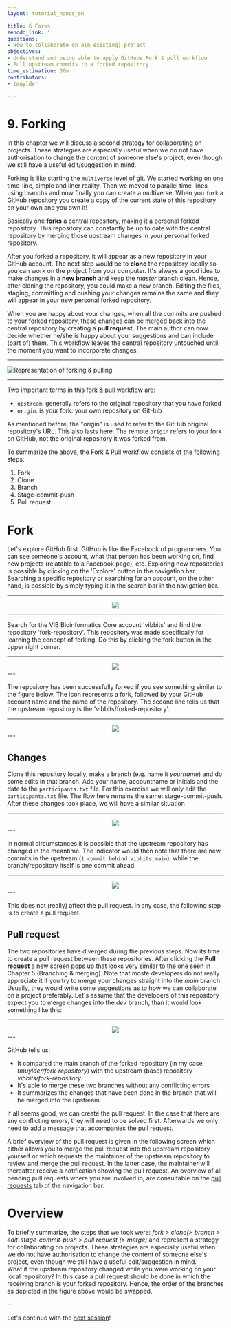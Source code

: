 ```yaml
---
layout: tutorial_hands_on

title: 6 Forks
zenodo_link: ''
questions:
- How to collaborate on a(n existing) project
objectives:
- Understand and being able to apply GitHubs Fork & pull workflow
- Pull upstream commits to a forked repository
time_estimation: 30m
contributors:
- tmuylder

---
```



# 9. Forking

In this chapter we will discuss a second strategy for collaborating on projects. These strategies are especially useful when we do not have authorisation to change the content of someone else's project, even though we still have a useful edit/suggestion in mind.  

Forking is like starting the `multiverse` level of git. We started working on one time-line, simple and liner reality. Then we moved to parallel time-lines using branchs and now finally you can create a multiverse. When you `fork` a GitHub repository you create a copy of the current state of this repository on your own and you own it!

Basically one **forks** a central repository, making it a personal forked repository. This repository can constantly be up to date with the central repository by merging those upstream changes in your personal forked repository.  

After you forked a repository, it will appear as a new repository in your GitHub account. The next step would be to **clone** the repository locally so you can work on the project from your computer. It's always a good idea to make changes in a **new branch** and keep the *master* branch clean. Hence, after cloning the repository, you could make a new branch. Editing the files, staging, committing and pushing your changes remains the same and they will appear in your new personal forked repository. 

When you are happy about your changes, when all the commits are pushed to your forked repository, these changes can be merged back into the central repository by creating a **pull request**. The main author can now decide whether he/she is happy about your suggestions and can include (part of) them. This workflow leaves the central repository untouched untill the moment you want to incorporate changes.

---

![Representation of forking & pulling](../../images/images_tutorial/fork_pull.png)

---


Two important terms in this fork & pull workflow are:
- `upstream`: generally refers to the original repository that you have forked
- `origin`: is your fork: your own repository on GitHub  

As mentioned before, the "origin" is used to refer to the GitHub original repository's URL. This also lasts here. The remote `origin` refers to your fork on GitHub, not the original repository it was forked from. 

To summarize the above, the Fork & Pull workflow consists of the following steps:
1. Fork
2. Clone
3. Branch
4. Stage-commit-push
5. Pull request

# Fork
Let's explore GitHub first. GitHub is like the Facebook of programmers. You can see someone's account, what that person has been working on, find new projects (relatable to a Facebook page), etc. Exploring new repositories is possible by clicking on the 'Explore' button in the navigation bar. Searching a specific repository or searching for an account, on the other hand, is possible by simply typing it in the search bar in the navigation bar. 

---
<center><img src="../../images/images_tutorial/nav-bar.PNG" /></center>

---

Search for the VIB Bioinformatics Core account 'vibbits' and find the repository 'fork-repository'. This repository was made specifically for learning the concept of forking. Do this by clicking the fork button in the upper right corner.

---
<center><img src="../../images/images_tutorial/fork-button.PNG" /></center>
---


The repository has been successfully forked if you see something similar to the figure below. The icon represents a fork, followed by your GitHub account name and the name of the repository. The second line tells us that the upstream repository is the 'vibbits/forked-repository'. 

---

<center><img src="../../images/images_tutorial/forked-repository.PNG" /></center>
---


## Changes
Clone this repository locally, make a branch (e.g. name it *yourname*) and do some edits in that branch. Add your name, accountname or initials and the date to the `participants.txt` file. For this exercise we will only edit the `participants.txt` file. The flow here remains the same: stage-commit-push. After these changes took place, we will have a similar situation 

---

<center><img src="../../images/images_tutorial/edited-forked-repository.PNG" /></center>
---


In normal circumstances it is possible that the upstream repository has changed in the meantime. The indicator would then note that there are new commits in the upstream (`1 commit behind vibbits:main`), while the branch/repository itself is one commit ahead.  

---

<center><img src="../../images/images_tutorial/forked-repository-ahead.PNG" /></center>
---

This does not (really) affect the pull request. In any case, the following step is to create a pull request.

## Pull request
The two repositories have diverged during the previous steps. Now its time to create a pull request between these repositories. After clicking the **Pull request** a new screen pops up that looks very similar to the one seen in Chapter 5 (Branching & merging). Note that moste developers do not really appreciate it if you try to merge your changes straight into the *main* branch. Usually, they would write some suggestions as to how we can collaborate on a project preferably. Let's assume that the developers of this repository expect you to merge changes into the *dev* branch, than it would look something like this:

---

<center><img src="../../images/images_tutorial/forked-pull-request.PNG" /></center>
---

GitHub tells us:
- It compared the main branch of the forked repository (in my case *tmuylder/fork-repository*) with the upstream (base) repository *vibbits/fork-repository*. 
- It's able to merge these two branches without any conflicting errors
- It summarizes the changes that have been done in the branch that will be merged into the upstream.  

If all seems good, we can create the pull request. In the case that there are any conflicting errors, they will need to be solved first. Afterwards we only need to add a message that accompanies the pull request. 

A brief overview of the pull request is given in the following screen which either allows you to merge the pull request into the upstream repository yourself or which requests the maintainer of the upstream repository to review and merge the pull request. In the latter case, the maintainer will thereafter receive a notification showing the pull request. An overview of all pending pull requests where you are involved in, are consultable on the [pull requests](https://github.com/pulls) tab of the navigation bar.   


# Overview

To briefly summarize, the steps that we took were: *fork > clone(> branch > edit-stage-commit-push > pull request (> merge)* and represent a strategy for collaborating on projects. These strategies are especially useful when we do not have authorisation to change the content of someone else's project, even though we still have a useful edit/suggestion in mind.    
What if the upstream repository changed while you were working on your local repository? In this case a pull request should be done in which the receiving branch is your forked repository. Hence, the order of the branches as depicted in the figure above would be swapped.    


 --

Let's continue with the [next session](https://github.com/vibbits/introduction-github/blob/master/tutorials/10_Git_aliases/tutorial.md)!
